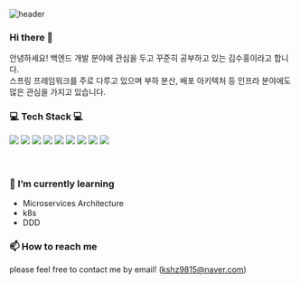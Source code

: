 ![header](https://capsule-render.vercel.app/api?type=waving&&color=gradient&height=100&section=header&fontSize=90)
### Hi there 👋
안녕하세요! 백엔드 개발 분야에 관심을 두고 꾸준히 공부하고 있는 김수홍이라고 합니다.<br>
스프링 프레임워크를 주로 다루고 있으며 부하 분산, 배포 아키텍처 등 인프라 분야에도 많은 관심을 가지고 있습니다.

<h3>💻 Tech Stack 💻</h3>
<div>
  <img src="https://img.shields.io/badge/java-DF0522?style=flat-square&logo=java&logoColor=white"/>
  <img src="https://img.shields.io/badge/spring-6DB33F?style=flat-square&logo=spring&logoColor=white"/>
  <img src="https://img.shields.io/badge/react-02A8EF?style=flat-square&logo=react&logoColor=white"/>
  <img src="https://img.shields.io/badge/docker-4285F4?style=flat-square&logo=docker&logoColor=white"/>
  <img src="https://img.shields.io/badge/kafka-232F3E?style=flat-square&logo=apachekafka&logoColor=white"/>
  <img src="https://img.shields.io/badge/jenkins-D24939?style=flat-square&logo=jenkins&logoColor=white"/>
  <img src="https://img.shields.io/badge/AWS-232F3E?style=flat-square&logo=amazon AWS&logoColor=white"/>
  <img src="https://img.shields.io/badge/mysql-4479A1?style=flat-square&logo=mysql&logoColor=white"/>
  <img src="https://img.shields.io/badge/firebase-E37400?style=flat-square&logo=firebase&logoColor=white"/>
</div>
<br><br>

### 🌱 I’m currently learning
* Microservices Architecture
* k8s
* DDD

### 📫 How to reach me
please feel free to contact me by email! (kshz9815@naver.com)

<!--
**suhongkim98/suhongkim98** is a ✨ _special_ ✨ repository because its `README.md` (this file) appears on your GitHub profile.

Here are some ideas to get you started:

- 🔭 I’m currently working on ...
- 🌱 I’m currently learning ...
- 👯 I’m looking to collaborate on ...
- 🤔 I’m looking for help with ...
- 💬 Ask me about ...
- 📫 How to reach me: ...
- 😄 Pronouns: ...
- ⚡ Fun fact: ...
-->
